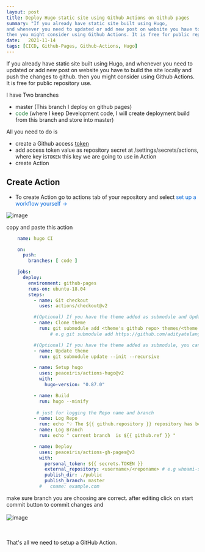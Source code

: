 ```yaml
---
layout: post
title: Deploy Hugo static site using Github Actions on Github pages
summary: "If you already have static site built using Hugo, 
and whenever you need to updated or add new post on website you have to build the site locally and push the changes to github. 
then you might consider using Github Actions. It is free for public repository use"
date:   2021-11-14
tags: [CICD, Github-Pages, Github-Actions, Hugo]
---
```


<style>
  .green{
    color:#1A7F37;
  }
  .blue{
   color:#0969DA;
   }
  
</style>


If you already have static site built using Hugo, 
and whenever you need to updated or add new post on website you have to build the site locally and push the changes to github. 
then you might consider using Github Actions. It is free for public repository use.

I have Two branches 
- master (This branch I deploy on github pages) 
- <span class="green">code</span> (where I keep Development code, I will create deployment build from this branch and store into master)

All you need to do is 
 - create a Github access [token](https://github.com/settings/tokens/new) 
 - add access token value as repository secret at <repository-url>/settings/secrets/actions, 
   where key is```TOKEN``` this key we are going to use in Action
 - create Action

## Create Action
- To create Action go to actions tab of your repository and select <span class="blue"> set up a workflow yourself → </span>

![image](https://user-images.githubusercontent.com/28999685/141675680-a372065c-a343-48e7-8ea9-5316cf05bd39.png)

copy and paste this action 

```yml
    name: hugo CI

    on:
      push:
        branches: [ code ]

    jobs:
      deploy:
        environment: github-pages
        runs-on: ubuntu-18.04
        steps:
          - name: Git checkout
            uses: actions/checkout@v2

          #(Optional) If you have the theme added as submodule and Update theme step(next step) is not working then delete themes directory  
          - name: Clone theme
            run: git submodule add <theme's github repo> themes/<theme name> --depth=1
                # e.g git submodule add https://github.com/adityatelange/hugo-PaperMod.git themes/PaperMod --depth=1

          #(Optional) If you have the theme added as submodule, you can pull it and use the most updated version
          - name: Update theme
            run: git submodule update --init --recursive

          - name: Setup hugo
            uses: peaceiris/actions-hugo@v2
            with:
              hugo-version: "0.87.0"

          - name: Build
            run: hugo --minify
          
           # just for logging the Repo name and branch 
          - name: Log Repo
            run: echo "💡 The ${{ github.repository }} repository has been cloned to the runner."
          - name: Log Branch
            run: echo " current branch  is ${{ github.ref }} "

          - name: Deploy
            uses: peaceiris/actions-gh-pages@v3
            with:
              personal_token: ${{ secrets.TOKEN }}
              external_repository: <username>/<reponame> # e.g whoami-shubham/hugo-blog
              publish_dir: ./public
              publish_branch: master
            #   cname: example.com

```
make sure branch you are choosing are correct.
after editing click on start commit button to commit changes and 
<br> <br>
 ![image](https://user-images.githubusercontent.com/28999685/141676785-2a8bdf4c-c910-4156-b55e-2bc8034c9e79.png)

<br><br>
That's all we need to setup a GitHub Action. 
